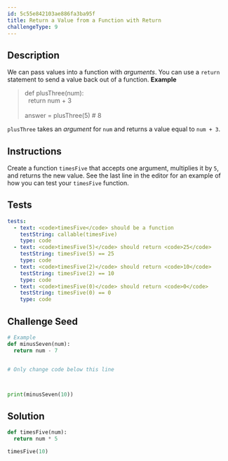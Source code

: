 ```yaml
---
id: 5c55e842103ae886fa3ba95f
title: Return a Value from a Function with Return
challengeType: 9
---
```


## Description
<section id='description'>
We can pass values into a function with <dfn>arguments</dfn>. You can use a <code>return</code> statement to send a value back out of a function.
<strong>Example</strong>
<blockquote>def plusThree(num):<br>&nbsp;&nbsp;return num + 3<br><br>answer = plusThree(5) # 8</blockquote>
<code>plusThree</code> takes an <dfn>argument</dfn> for <code>num</code> and returns a value equal to <code>num + 3</code>.
</section>

## Instructions
<section id='instructions'>
Create a function <code>timesFive</code> that accepts one argument, multiplies it by <code>5</code>, and returns the new value. See the last line in the editor for an example of how you can test your <code>timesFive</code> function.
</section>

## Tests
<section id='tests'>

```yml
tests:
  - text: <code>timesFive</code> should be a function
    testString: callable(timesFive)
    type: code
  - text: <code>timesFive(5)</code> should return <code>25</code>
    testString: timesFive(5) == 25
    type: code
  - text: <code>timesFive(2)</code> should return <code>10</code>
    testString: timesFive(2) == 10
    type: code
  - text: <code>timesFive(0)</code> should return <code>0</code>
    testString: timesFive(0) == 0
    type: code

```

</section>

## Challenge Seed
<section id='challengeSeed'>

<div id='py-seed'>

```python
# Example
def minusSeven(num):
  return num - 7


# Only change code below this line



print(minusSeven(10))
```

</div>

</section>

## Solution
<section id='solution'>


```python
def timesFive(num):
  return num * 5

timesFive(10)
```

</section>
